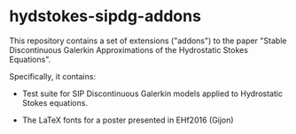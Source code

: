 # hydstokes-sipdg-addons

This repository contains a set of extensions ("addons") to the paper "Stable Discontinuous Galerkin Approximations of the Hydrostatic Stokes Equations".

Specifically, it contains:

- Test suite for SIP Discontinuous Galerkin models applied to Hydrostatic Stokes equations. 

- The LaTeX fonts for a poster presented in EHf2016 (Gijon)
